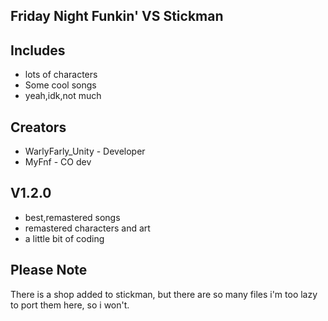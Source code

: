 ## Friday Night Funkin' VS Stickman

## Includes

* lots of characters
* Some cool songs
* yeah,idk,not much

## Creators

* WarlyFarly_Unity - Developer
* MyFnf - CO dev

## V1.2.0

* best,remastered songs
* remastered characters and art
* a little bit of coding

## Please Note

There is a shop added to stickman, but there are so many files i'm too lazy to port them here, so i won't.

